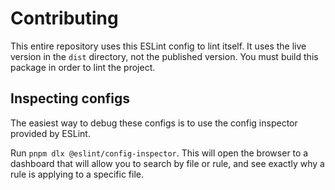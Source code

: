 # Contributing

This entire repository uses this ESLint config to lint itself. It uses the live version in the `dist` directory, not the published version. You must build this package in order to lint the project.

## Inspecting configs

The easiest way to debug these configs is to use the config inspector provided by ESLint.

Run `pnpm dlx @eslint/config-inspector`. This will open the browser to a dashboard that will allow you to search by file or rule, and see exactly why a rule is applying to a specific file.

